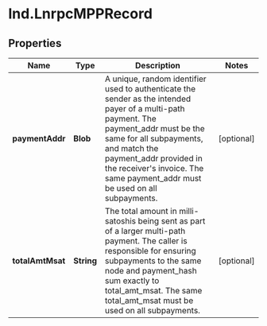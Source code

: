 # lnd.LnrpcMPPRecord

## Properties

Name | Type | Description | Notes
------------ | ------------- | ------------- | -------------
**paymentAddr** | **Blob** | A unique, random identifier used to authenticate the sender as the intended payer of a multi-path payment. The payment_addr must be the same for all subpayments, and match the payment_addr provided in the receiver&#39;s invoice. The same payment_addr must be used on all subpayments. | [optional] 
**totalAmtMsat** | **String** | The total amount in milli-satoshis being sent as part of a larger multi-path payment. The caller is responsible for ensuring subpayments to the same node and payment_hash sum exactly to total_amt_msat. The same total_amt_msat must be used on all subpayments. | [optional] 


